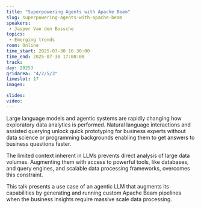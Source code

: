 ```yaml
---
title: "Superpowering Agents with Apache Beam"
slug: superpowering-agents-with-apache-beam
speakers:
 - Jasper Van den Bossche
topics:
 - Emerging trends
room: Online
time_start: 2025-07-30 16:30:00
time_end: 2025-07-30 17:00:00
track: 
day: 20253
gridarea: "4/2/5/3"
timeslot: 17
images: 

slides:
video:
---
```


Large language models and agentic systems are rapidly changing how exploratory data analytics is performed.
Natural language interactions and assisted querying unlock quick prototyping for business experts without data science or programming backgrounds enabling them to get answers to business questions faster.

The limited context inherent in LLMs prevents direct analysis of large data volumes.
Augmenting them with access to powerful tools, like databases, and query engines, and scalable data processing frameworks, overcomes this constraint.

This talk presents a use case of an agentic LLM that augments its capabilities by generating and running custom Apache Beam pipelines when the business insights require massive scale data processing.